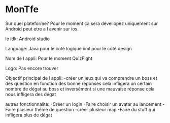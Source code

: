 # MonTfe

Sur quel plateforme?
Pour le moment ça sera dévellopez uniquement sur Android peut etre a l avenir sur ios.

le idk:
Android studio

Language:
Java pour le coté logique
xml pour le coté design

Nom de l appli:
Pour le moment QuizFight

Logo:
Pas encore trouver

Objectif principal de l appli:
-créer un jeux qui va comprendre un boss et des question en fonction des bonne reponses cela infligera un certain nombre de dégat au boss et inversément si une mauvaise réponse cela nous infligera des dégat

autres fonctionnalité:
-Créer un login 
-Faire choisir un avatar au lancement
-Faire plusieur théme de question
-créer plusieur map
-Faire du stuff qui infligera plus de dégat

